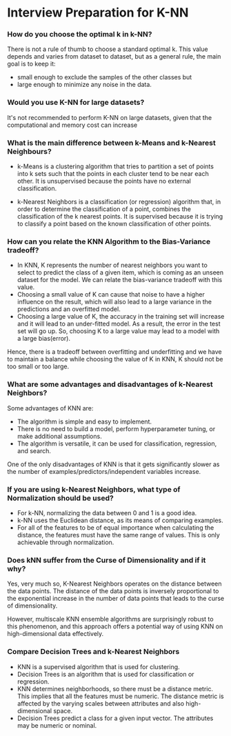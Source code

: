 # Interview Preparation for K-NN

### How do you choose the optimal k in k-NN?
There is not a rule of thumb to choose a standard optimal k. This value depends and varies from dataset to dataset, but as a general rule, the main goal is to keep it:
* small enough to exclude the samples of the other classes but
* large enough to minimize any noise in the data.

### Would you use K-NN for large datasets?
It's not recommended to perform K-NN on large datasets, given that the computational and memory cost can increase

### What is the main difference between k-Means and k-Nearest Neighbours?
* k-Means is a clustering algorithm that tries to partition a set of points into k sets such that the points in each cluster tend to be near each other. It is unsupervised because the points have no external classification.

* k-Nearest Neighbors is a classification (or regression) algorithm that, in order to determine the classification of a point, combines the classification of the k nearest points. It is supervised because it is trying to classify a point based on the known classification of other points.

###  How can you relate the KNN Algorithm to the Bias-Variance tradeoff?
* In KNN, K represents the number of nearest neighbors you want to select to predict the class of a given item, which is coming as an unseen dataset for the model. We can relate the bias-variance tradeoff with this value.
* Choosing a small value of K can cause that noise to have a higher influence on the result, which will also lead to a large variance in the predictions and an overfitted model.
* Choosing a large value of K, the accuracy in the training set will increase and it will lead to an under-fitted model. As a result, the error in the test set will go up. So, choosing K to a large value may lead to a model with a large bias(error).

Hence, there is a tradeoff between overfitting and underfitting and we have to maintain a balance while choosing the value of K in KNN, K should not be too small or too large.

### What are some advantages and disadvantages of k-Nearest Neighbors?  
Some advantages of KNN are:
* The algorithm is simple and easy to implement.
* There is no need to build a model, perform hyperparameter tuning, or make additional assumptions.
* The algorithm is versatile, it can be used for classification, regression, and search.

One of the only disadvantages of KNN is that it gets significantly slower as the number of examples/predictors/independent variables increase.

###  If you are using k-Nearest Neighbors, what type of Normalization should be used? 
* For k-NN, normalizing the data between 0 and 1 is a good idea.
* k-NN uses the Euclidean distance, as its means of comparing examples.
* For all of the features to be of equal importance when calculating the distance, the features must have the same range of values. This is only achievable through normalization.

### Does kNN suffer from the Curse of Dimensionality and if it why?
Yes, very much so, K-Nearest Neighbors operates on the distance between the data points. The distance of the data points is inversely proportional to the exponential increase in the number of data points that leads to the curse of dimensionality.

However, multiscale KNN ensemble algorithms are surprisingly robust to this phenomenon, and this approach offers a potential way of using KNN on high-dimensional data effectively.


### Compare Decision Trees and k-Nearest Neighbors  

* KNN is a supervised algorithm that is used for clustering.
* Decision Trees is an algorithm that is used for classification or regression.
* KNN determines neighborhoods, so there must be a distance metric. This implies that all the features must be numeric. The distance metric is affected by the varying scales between attributes and also high-dimensional space.
* Decision Trees predict a class for a given input vector. The attributes may be numeric or nominal.